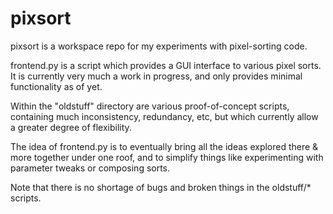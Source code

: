 # pixsort
pixsort is a workspace repo for my experiments with pixel-sorting code.

frontend.py is a script which provides a GUI interface to various pixel sorts. It is currently very much a work in progress, and only provides minimal functionality as of yet.

Within the "oldstuff" directory are various proof-of-concept scripts, containing much inconsistency, redundancy, etc, but which currently allow a greater degree of flexibility.

The idea of frontend.py is to eventually bring all the ideas explored there & more together under one roof, and to simplify things like experimenting with parameter tweaks or composing sorts.

Note that there is no shortage of bugs and broken things in the oldstuff/* scripts.
